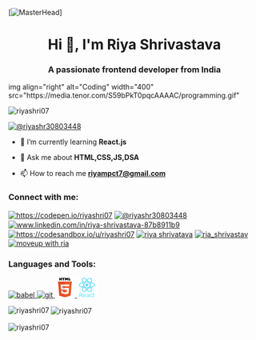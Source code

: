 [![MasterHead]()]

<h1 align="center">Hi 👋, I'm Riya Shrivastava</h1>
<h3 align="center">A passionate frontend developer from India</h3>
img align="right" alt="Coding" width="400" src="https://media.tenor.com/S59bPkT0pqcAAAAC/programming.gif"

<p align="left"> <img src="https://komarev.com/ghpvc/?username=riyashri07&label=Profile%20views&color=0e75b6&style=flat" alt="riyashri07" /> </p>

<p align="left"> <a href="https://twitter.com/@riyashr30803448" target="blank"><img src="https://img.shields.io/twitter/follow/@riyashr30803448?logo=twitter&style=for-the-badge" alt="@riyashr30803448" /></a> </p>

- 🌱 I’m currently learning **React.js**

- 💬 Ask me about **HTML,CSS,JS,DSA**

- 📫 How to reach me **riyampct7@gmail.com**

<h3 align="left">Connect with me:</h3>
<p align="left">
<a href="https://codepen.io/https://codepen.io/riyashri07" target="blank"><img align="center" src="https://raw.githubusercontent.com/rahuldkjain/github-profile-readme-generator/master/src/images/icons/Social/codepen.svg" alt="https://codepen.io/riyashri07" height="30" width="40" /></a>
<a href="https://twitter.com/@riyashr30803448" target="blank"><img align="center" src="https://raw.githubusercontent.com/rahuldkjain/github-profile-readme-generator/master/src/images/icons/Social/twitter.svg" alt="@riyashr30803448" height="30" width="40" /></a>
<a href="https://linkedin.com/in/www.linkedin.com/in/riya-shrivastava-87b8911b9" target="blank"><img align="center" src="https://raw.githubusercontent.com/rahuldkjain/github-profile-readme-generator/master/src/images/icons/Social/linked-in-alt.svg" alt="www.linkedin.com/in/riya-shrivastava-87b8911b9" height="30" width="40" /></a>
<a href="https://codesandbox.com/https://codesandbox.io/u/riyashri07" target="blank"><img align="center" src="https://raw.githubusercontent.com/rahuldkjain/github-profile-readme-generator/master/src/images/icons/Social/codesandbox.svg" alt="https://codesandbox.io/u/riyashri07" height="30" width="40" /></a>
<a href="https://fb.com/riya shrivatava" target="blank"><img align="center" src="https://raw.githubusercontent.com/rahuldkjain/github-profile-readme-generator/master/src/images/icons/Social/facebook.svg" alt="riya shrivatava" height="30" width="40" /></a>
<a href="https://instagram.com/ria_shrivastav" target="blank"><img align="center" src="https://raw.githubusercontent.com/rahuldkjain/github-profile-readme-generator/master/src/images/icons/Social/instagram.svg" alt="ria_shrivastav" height="30" width="40" /></a>
<a href="https://www.youtube.com/c/moveup with ria" target="blank"><img align="center" src="https://raw.githubusercontent.com/rahuldkjain/github-profile-readme-generator/master/src/images/icons/Social/youtube.svg" alt="moveup with ria" height="30" width="40" /></a>
</p>

<h3 align="left">Languages and Tools:</h3>
<p align="left"> <a href="https://babeljs.io/" target="_blank" rel="noreferrer"> <img src="https://www.vectorlogo.zone/logos/babeljs/babeljs-icon.svg" alt="babel" width="40" height="40"/> </a> <a href="https://git-scm.com/" target="_blank" rel="noreferrer"> <img src="https://www.vectorlogo.zone/logos/git-scm/git-scm-icon.svg" alt="git" width="40" height="40"/> </a> <a href="https://www.w3.org/html/" target="_blank" rel="noreferrer"> <img src="https://raw.githubusercontent.com/devicons/devicon/master/icons/html5/html5-original-wordmark.svg" alt="html5" width="40" height="40"/> </a> <a href="https://reactjs.org/" target="_blank" rel="noreferrer"> <img src="https://raw.githubusercontent.com/devicons/devicon/master/icons/react/react-original-wordmark.svg" alt="react" width="40" height="40"/> </a> </p>

<p><img align="left" src="https://github-readme-stats.vercel.app/api/top-langs?username=riyashri07&show_icons=true&locale=en&layout=compact" alt="riyashri07" /></p>

<p>&nbsp;<img align="center" src="https://github-readme-stats.vercel.app/api?username=riyashri07&show_icons=true&locale=en" alt="riyashri07" /></p>

<p><img align="center" src="https://github-readme-streak-stats.herokuapp.com/?user=riyashri07&" alt="riyashri07" /></p>
